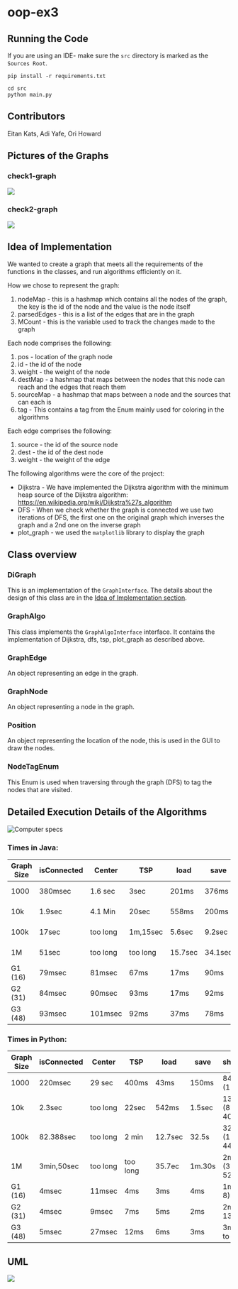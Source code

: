 # oop-ex3

## Running the Code

If you are using an IDE- make sure the `src` directory is marked as the `Sources Root`.

```
pip install -r requirements.txt
```

```
cd src
python main.py
```

## Contributors

Eitan Kats, Adi Yafe, Ori Howard

## Pictures of the Graphs

### check1-graph

![](./misc/check1-graph.png)

### check2-graph

![](./misc/check2-graph.png)

## Idea of Implementation

We wanted to create a graph that meets all the requirements of the functions in the classes, and run algorithms
efficiently on it.

How we chose to represent the graph:

1. nodeMap - this is a hashmap which contains all the nodes of the graph, the key is the id of the node and the value is
   the node itself
2. parsedEdges - this is a list of the edges that are in the graph
3. MCount - this is the variable used to track the changes made to the graph

Each node comprises the following:

1. pos - location of the graph node
2. id - the id of the node
3. weight - the weight of the node
4. destMap - a hashmap that maps between the nodes that this node can reach and the edges that reach them
5. sourceMap - a hashmap that maps between a node and the sources that can each is
6. tag - This contains a tag from the Enum mainly used for coloring in the algorithms

Each edge comprises the following:

1. source - the id of the source node
2. dest - the id of the dest node
3. weight - the weight of the edge

The following algorithms were the core of the project:

* Dijkstra - We have implemented the Dijkstra algorithm with the minimum heap source of the Dijkstra
  algorithm: https://en.wikipedia.org/wiki/Dijkstra%27s_algorithm
* DFS - When we check whether the graph is connected we use two iterations of DFS, the first one on the original graph
  which inverses the graph and a 2nd one on the inverse graph
* plot_graph - we used the `matplotlib` library to display the graph

## Class overview

### DiGraph

This is an implementation of the `GraphInterface`. The details about the design of this class are in
the [Idea of Implementation section](#idea-of-implementation).

### GraphAlgo

This class implements the `GraphAlgoInterface` interface. It contains the implementation of Dijkstra, dfs, tsp,
plot_graph as described above.

### GraphEdge

An object representing an edge in the graph.

### GraphNode

An object representing a node in the graph.

### Position

An object representing the location of the node, this is used in the GUI to draw the nodes.

### NodeTagEnum

This Enum is used when traversing through the graph (DFS) to tag the nodes that are visited.

## Detailed Execution Details of the Algorithms

![](./misc/pcSpecs.png "Computer specs")

### Times in Java:

| Graph Size | isConnected | Center  |   TSP   | load     | save    |      shortestPath           |
|------------|-------------|---------|---------|----------|---------|-----------------------------|
| 1000       |   380msec   | 1.6 sec |   3sec  |201ms     |376ms    |239msec (100 to 312)         |
| 10k        |   1.9sec    | 4.1 Min |   20sec |558ms     | 200ms   |726msec (819 to 4012)        |
| 100k       |   17sec     |too long |1m,15sec |5.6sec    |9.2sec   |7.125sec(12933 to 44311)     |
| 1M         |   51sec     |too long |too long |15.7sec   |34.1sec  |24.5sec(312343 to 521256)    |
| G1 (16)    |   79msec    |  81msec |   67ms  | 17ms     | 90ms    |74msec (1 to 8)              |
| G2 (31)    |   84msec    |  90msec |   93ms  | 17ms     | 92ms    |91msec (5 to 13)             |
| G3 (48)    |   93msec    | 101msec |   92ms  | 37ms     | 78ms    |91msec (26 to 46)            |

### Times in Python:

| Graph Size | isConnected | Center  |   TSP   | load   | save |             shortestPath        |
|------------|-------------|---------|---------|------  |------|---------------------------------|
| 1000       |   220msec   | 29 sec  | 400ms   |43ms    |150ms |84msec (100 to 312)              |
| 10k        |   2.3sec    |too long | 22sec   |542ms   |1.5sec|134msec (819 to 4012)            |
| 100k       |  82.388sec  |too long | 2 min   |12.7sec |32.5s |32.9sec (12933 to 44311          |
| 1M         | 3min,50sec  |too long |too long |35.7ec  |1m.30s| 2min (312343 to 521256)                                |
| G1 (16)    |   4msec     |  11msec |   4ms   |   3ms  |  4ms |1msec (1 to 8)                   |
| G2 (31)    |   4msec     |  9msec  |   7ms   |   5ms  |  2ms |2msec (5 to 13)                  |
| G3 (48)    |   5msec     | 27msec  |   12ms  |   6ms  |  3ms |3msec (26 to 46)                 |

## UML

![](./misc/UML.png)